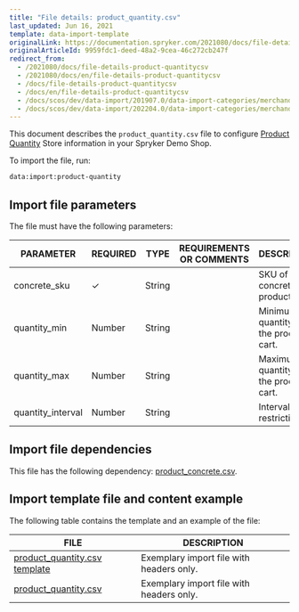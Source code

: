 ```yaml
---
title: "File details: product_quantity.csv"
last_updated: Jun 16, 2021
template: data-import-template
originalLink: https://documentation.spryker.com/2021080/docs/file-details-product-quantitycsv
originalArticleId: 9959fdc1-deed-48a2-9cea-46c272cb247f
redirect_from:
  - /2021080/docs/file-details-product-quantitycsv
  - /2021080/docs/en/file-details-product-quantitycsv
  - /docs/file-details-product-quantitycsv
  - /docs/en/file-details-product-quantitycsv
  - /docs/scos/dev/data-import/201907.0/data-import-categories/merchandising-setup/product-merchandising/file-details-product-quantity.csv.html
  - /docs/scos/dev/data-import/202204.0/data-import-categories/merchandising-setup/product-merchandising/file-details-product-quantity.csv.html
---
```


This document describes the `product_quantity.csv` file to configure [Product Quantity](/docs/pbc/all/cart-and-checkout/{{site.version}}/non-splittable-products-feature-overview.html) Store information in your Spryker Demo Shop.

To import the file, run:

```bash
data:import:product-quantity
```

## Import file parameters

The file must have the following parameters:

| PARAMETER | REQUIRED | TYPE | REQUIREMENTS OR COMMENTS | DESCRIPTION |
| --- | --- | --- | --- | --- |
| concrete_sku | &check; | String |  | SKU of the concrete product. |
| quantity_min | Number | String |  |Minimum quantity of the product in cart.  |
| quantity_max | Number | String |  | Maximum quantity of the product in cart. |
| quantity_interval | Number | String |  | Interval restrictions. |

## Import file dependencies

This file has the following dependency: [product_concrete.csv](/docs/pbc/all/product-information-management/{{page.version}}/import-and-export-data/products-data-import/file-details-product-concrete.csv.html).

## Import template file and content example

The following table contains the template and an example of the file:

| FILE | DESCRIPTION |
| --- | --- |
| [product_quantity.csv template](https://spryker.s3.eu-central-1.amazonaws.com/docs/Developer+Guide/Back-End/Data+Manipulation/Data+Ingestion/Data+Import/Data+Import+Categories/Merchandising+Setup/Product+Merchandising/Template+product_quantity.csv) | Exemplary import file with headers only. |
| [product_quantity.csv](https://spryker.s3.eu-central-1.amazonaws.com/docs/Developer+Guide/Back-End/Data+Manipulation/Data+Ingestion/Data+Import/Data+Import+Categories/Merchandising+Setup/Product+Merchandising/product_quantity.csv) | Exemplary import file with headers only. |
